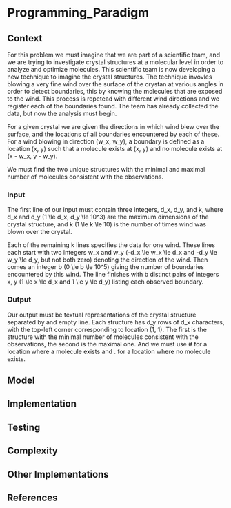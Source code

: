# Programming_Paradigm

## Context

For this problem we must imagine that we are part of a scientific team, and we are trying to investigate crystal structures at a molecular level in order to analyze and optimize molecules. This scientific team is now developing a new technique to imagine the crystal structures. The technique invovles blowing a very fine wind over the surface of the crystan at various angles in order to detect boundaries, this by knowing the molecules that are exposed to the wind. This process is repetead with different wind directions and we register each of the boundaries found. The team has already collected the data, but now the analysis must begin.

For a given crystal we are given the directions in which wind blew over the surface, and the locations of all boundaries encountered by each of these. For a wind blowing in direction (w_x, w_y), a boundary is defined as a location (x, y) such that a molecule exists at (x, y) and no molecule exists at (x - w_x, y - w_y).

We must find the two unique structures with the minimal and maximal number of molecules consistent with the observations. 

### Input

The first line of our input must contain three integers, d_x, d_y, and k, where d_x and d_y (1 \le d_x, d_y \le 10^3) are the maximum dimensions of the crystal structure, and k (1 \le k \le 10) is the number of times wind was blown over the crystal.

Each of the remaining k lines specifies the data for one wind. These lines each start with two integers w_x and w_y (-d_x \le w_x \le d_x and -d_y \le w_y \le d_y, but not both zero) denoting the direction of the wind. Then comes an integer b (0 \le b \le 10^5) giving the number of boundaries encountered by this wind. The line finishes with b distinct pairs of integers x, y (1 \le x \le d_x and 1 \le y \le d_y) listing each observed boundary.

### Output

Our output must be textual representations of the crystal structure separated by and empty line. Each structure has d_y rows of d_x characters, with the top-left corner corresponding to location (1, 1). The first is the structure with the minimal number of molecules consistent with the observations, the second is the maximal one. And we must use # for a location where a molecule exists and . for a location where no molecule exists.

## Model

## Implementation

## Testing

## Complexity

## Other Implementations

## References
